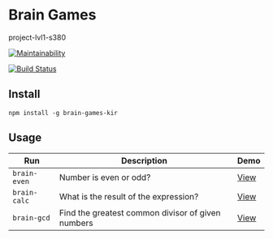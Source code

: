 # Brain Games
project-lvl1-s380


[![Maintainability](https://api.codeclimate.com/v1/badges/75631dad01480cdcf2f3/maintainability)](https://codeclimate.com/github/ekiryutin/project-lvl1-s380/maintainability)

[![Build Status](https://travis-ci.org/ekiryutin/project-lvl1-s380.svg?branch=master)](https://travis-ci.org/ekiryutin/project-lvl1-s380)

## Install
```npm install -g brain-games-kir```

## Usage

| Run               | Description            |  Demo          |
| ----------------- | -----------            | -------------- |
| ```brain-even```  | Number is even or odd? | [View](https://asciinema.org/a/zwZSm9pSabDN60cKOPJ9PmzS1) | 
| ```brain-calc```  | What is the result of the expression? | [View](https://asciinema.org/a/0dbljKcG2dZJEJwiDLza49Jra)  |
| ```brain-gcd```   | Find the greatest common divisor of given numbers | [View](https://asciinema.org/a/lST2kPwi4wUdD76s6mRIQXwkS)  |
